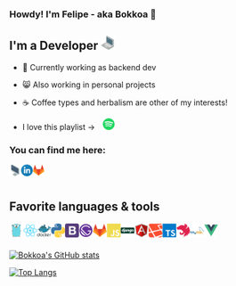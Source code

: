 ### Howdy! I'm Felipe - aka Bokkoa 🤠


## I'm a Developer  <img src="images/laptop.png" width="25"/>

- 🦈 Currently working as backend dev
- 😸 Also working in personal projects
- ☕️ Coffee types and herbalism are other of my interests!

- I love this playlist ->
[<img alt="spotify" style="margin-left: 10px" width="21px" src="images/spotify.png" />][spotifyplaylist]


### You can find me here:

[<img align="left" alt="bokkoa.github.io/FCReloaded/" width="21px" src="images/monitor.png" />][website]

[<img align="left" alt="bokkoa | linkedin" width="21px" src="images/linkedin.png" />][linkedin]

[<img align="left" alt="bokkoa | gitlab" width="21px" src="images/gitlab.png" />][gitlab]

<br />
<br />

## Favorite languages & tools
<img align="left" alt="golang" width="25px" src="images/golang.png" />
<img align="left" alt="react" width="25px" src="images/react.png" />
<img align="left" alt="docker" width="25px" src="images/docker.png" />
<img align="left" alt="python" width="25px" src="images/python.png" />
<img align="left" alt="bootstrap" width="25px" src="images/bootstrap.png" />
<img align="left" alt="gatsby" width="25px" src="images/gatsby.png" />
<img align="left" alt="gitlab" width="25px" src="images/gitlab.png" />
<img align="left" alt="js" width="25px" src="images/js.png" />
<img align="left" alt="django" width="25px" src="images/django.png" />
<img align="left" alt="angular" width="25px" src="images/angular.png" />
<img align="left" alt="laravel" width="25px" src="images/laravel.png" />
<img align="left" alt="typescript" width="25px" src="images/typescript.png" />
<img align="left" alt="nest" width="25px" src="images/nest.png" />
<img align="left" alt="mysql" width="25px" src="images/mysql.png" />
<img align="left" alt="vue" width="25px" src="images/vue.png" />

<br />
<br />

[![Bokkoa's GitHub stats](https://github-readme-stats.vercel.app/api?username=Bokkoa&show_icons=true&theme=radical)](https://github.com/Bokkoa/github-readme-stats)

[![Top Langs](https://github-readme-stats.vercel.app/api/top-langs/?username=Bokkoa&show_icons=true&theme=radical)](https://github.com/Bokkoa/github-readme-stats)


[website]:https://bokkoa.github.io/FCReloaded/
[linkedin]:https://www.linkedin.com/in/bokkoa/
[gitlab]:https://gitlab.com/Bokkoa
[spotifyplaylist]:https://open.spotify.com/playlist/1Hf9QiYoODGHXZupYyzEQt?si=2a3626494bfb40f9